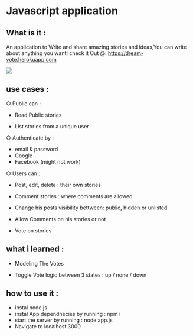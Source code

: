 # Javascript application 
## What is it :
An application to Write and share amazing stories and ideas,You can write about anything you want!
check it Out @: https://dream-vote.herokuapp.com

![](https://i.imgur.com/ZIi65is.png)
## use cases : 

○ Public can :

   * Read Public stories

   * List stories from a unique user

○ Authenticate by : 
   * email & password 
   * Google
   * Facebook  (might not work)

○ Users can : 

  * Post, edit, delete : their own stories 

  * Comment stories : where comments are allowed

  * Change his posts visibility bettween: public, hidden or unlisted

  * Allow Comments on his stories or not

  * Vote on stories 

## what i learned :
* Modeling The Votes

* Toggle Vote logic between 3 states : up / none / down 

## how to use it :
* instal node js 
* instal App dependnecies by running : npm i
* start the server by running : node app.js
* Navigate to localhost:3000

